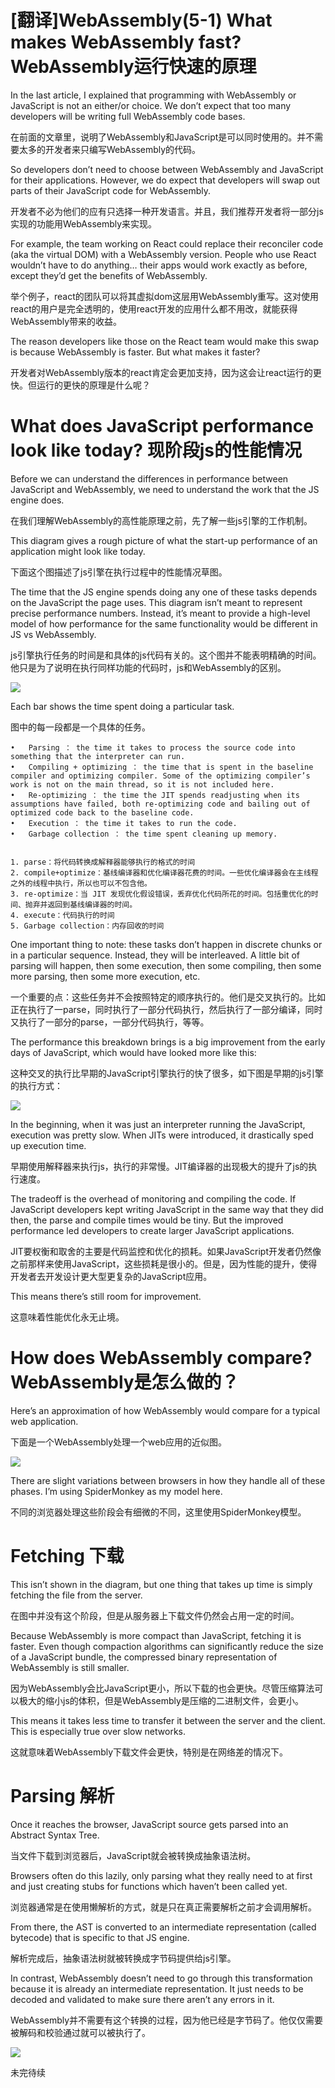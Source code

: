# [翻译]WebAssembly(5-1) What makes WebAssembly fast? WebAssembly运行快速的原理

In the last article, I explained that programming with WebAssembly or JavaScript is not an either/or choice. We don’t expect that too many developers will be writing full WebAssembly code bases.

在前面的文章里，说明了WebAssembly和JavaScript是可以同时使用的。并不需要太多的开发者来只编写WebAssembly的代码。

So developers don’t need to choose between WebAssembly and JavaScript for their applications. However, we do expect that developers will swap out parts of their JavaScript code for WebAssembly.

开发者不必为他们的应有只选择一种开发语言。并且，我们推荐开发者将一部分js实现的功能用WebAssembly来实现。

For example, the team working on React could replace their reconciler code (aka the virtual DOM) with a WebAssembly version. People who use React wouldn’t have to do anything… their apps would work exactly as before, except they’d get the benefits of WebAssembly.

举个例子，react的团队可以将其虚拟dom这层用WebAssembly重写。这对使用react的用户是完全透明的，使用react开发的应用什么都不用改，就能获得WebAssembly带来的收益。

The reason developers like those on the React team would make this swap is because WebAssembly is faster. But what makes it faster?

开发者对WebAssembly版本的react肯定会更加支持，因为这会让react运行的更快。但运行的更快的原理是什么呢？

# What does JavaScript performance look like today? 现阶段js的性能情况

Before we can understand the differences in performance between JavaScript and WebAssembly, we need to understand the work that the JS engine does.

在我们理解WebAssembly的高性能原理之前，先了解一些js引擎的工作机制。

This diagram gives a rough picture of what the start-up performance of an application might look like today.

下面这个图描述了js引擎在执行过程中的性能情况草图。

The time that the JS engine spends doing any one of these tasks depends on the JavaScript the page uses. This diagram isn’t meant to represent precise performance numbers. Instead, it’s meant to provide a high-level model of how performance for the same functionality would be different in JS vs WebAssembly.

js引擎执行任务的时间是和具体的js代码有关的。这个图并不能表明精确的时间。他只是为了说明在执行同样功能的代码时，js和WebAssembly的区别。

![](media/14933755565734.png)

Each bar shows the time spent doing a particular task.

图中的每一段都是一个具体的任务。

	•	Parsing ： the time it takes to process the source code into something that the interpreter can run.
	•	Compiling + optimizing ： the time that is spent in the baseline compiler and optimizing compiler. Some of the optimizing compiler’s work is not on the main thread, so it is not included here.
	•	Re-optimizing ： the time the JIT spends readjusting when its assumptions have failed, both re-optimizing code and bailing out of optimized code back to the baseline code.
	•	Execution ： the time it takes to run the code.
	•	Garbage collection ： the time spent cleaning up memory.


	1. parse：将代码转换成解释器能够执行的格式的时间
	2. compile+optimize：基线编译器和优化编译器花费的时间。一些优化编译器会在主线程之外的线程中执行，所以也可以不包含他。
	3. re-optimize：当 JIT 发现优化假设错误，丢弃优化代码所花的时间。包括重优化的时间、抛弃并返回到基线编译器的时间。
	4. execute：代码执行的时间
	5. Garbage collection：内存回收的时间

One important thing to note: these tasks don’t happen in discrete chunks or in a particular sequence. Instead, they will be interleaved. A little bit of parsing will happen, then some execution, then some compiling, then some more parsing, then some more execution, etc.

一个重要的点：这些任务并不会按照特定的顺序执行的。他们是交叉执行的。比如正在执行了一parse，同时执行了一部分代码执行，然后执行了一部分编译，同时又执行了一部分的parse，一部分代码执行，等等。

The performance this breakdown brings is a big improvement from the early days of JavaScript, which would have looked more like this:

这种交叉的执行比早期的JavaScript引擎执行的快了很多，如下图是早期的js引擎的执行方式：

![](media/14933755837728.png)

In the beginning, when it was just an interpreter running the JavaScript, execution was pretty slow. When JITs were introduced, it drastically sped up execution time.

早期使用解释器来执行js，执行的非常慢。JIT编译器的出现极大的提升了js的执行速度。

The tradeoff is the overhead of monitoring and compiling the code. If JavaScript developers kept writing JavaScript in the same way that they did then, the parse and compile times would be tiny. But the improved performance led developers to create larger JavaScript applications.

JIT要权衡和取舍的主要是代码监控和优化的损耗。如果JavaScript开发者仍然像之前那样来使用JavaScript，这些损耗是很小的。但是，因为性能的提升，使得开发者去开发设计更大型更复杂的JavaScript应用。

This means there’s still room for improvement.

这意味着性能优化永无止境。

# How does WebAssembly compare? WebAssembly是怎么做的？

Here’s an approximation of how WebAssembly would compare for a typical web application.

下面是一个WebAssembly处理一个web应用的近似图。

![](media/14933756436344.png)

There are slight variations between browsers in how they handle all of these phases. I’m using SpiderMonkey as my model here.

不同的浏览器处理这些阶段会有细微的不同，这里使用SpiderMonkey模型。

# Fetching 下载

This isn’t shown in the diagram, but one thing that takes up time is simply fetching the file from the server.

在图中并没有这个阶段，但是从服务器上下载文件仍然会占用一定的时间。

Because WebAssembly is more compact than JavaScript, fetching it is faster. Even though compaction algorithms can significantly reduce the size of a JavaScript bundle, the compressed binary representation of WebAssembly is still smaller.

因为WebAssembly会比JavaScript更小，所以下载的也会更快。尽管压缩算法可以极大的缩小js的体积，但是WebAssembly是压缩的二进制文件，会更小。

This means it takes less time to transfer it between the server and the client. This is especially true over slow networks.

这就意味着WebAssembly下载文件会更快，特别是在网络差的情况下。

# Parsing 解析

Once it reaches the browser, JavaScript source gets parsed into an Abstract Syntax Tree.

当文件下载到浏览器后，JavaScript就会被转换成抽象语法树。

Browsers often do this lazily, only parsing what they really need to at first and just creating stubs for functions which haven’t been called yet.

浏览器通常是在使用懒解析的方式，就是只在真正需要解析之前才会调用解析。

From there, the AST is converted to an intermediate representation (called bytecode) that is specific to that JS engine.

解析完成后，抽象语法树就被转换成字节码提供给js引擎。

In contrast, WebAssembly doesn’t need to go through this transformation because it is already an intermediate representation. It just needs to be decoded and validated to make sure there aren’t any errors in it.

WebAssembly并不需要有这个转换的过程，因为他已经是字节码了。他仅仅需要被解码和校验通过就可以被执行了。

![](media/14933756962625.png)


未完待续


